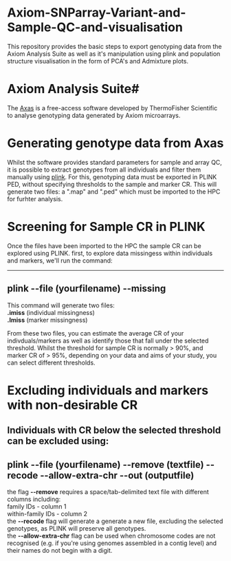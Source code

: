 # Axiom-SNParray-Variant-and-Sample-QC-and-visualisation #
This repository provides the basic steps to export genotyping data from the Axiom Analysis Suite as well as it's manipulation using plink and population structure visualisation in the form of PCA's and Admixture plots.

# Axiom Analysis Suite#

The [Axas](https://www.thermofisher.com/uk/en/home/life-science/microarray-analysis/microarray-analysis-instruments-software-services/microarray-analysis-software/axiom-analysis-suite.html) is a free-access software developed by ThermoFisher Scientific to analyse genotyping data generated by Axiom microarrays. 

# Generating genotype data from Axas

Whilst the software provides standard parameters for sample and array QC, it is possible to extract genotypes from all individuals and filter them manually using [plink](https://www.ncbi.nlm.nih.gov/pmc/articles/PMC1950838/). For this, genotyping data must be exported in PLINK PED, without specifying thresholds to the sample and marker CR. This will generate two files: a ".map" and ".ped" which must be imported to the HPC for furhter analysis.

# Screening for Sample CR in PLINK #

Once the files have been imported to the HPC the sample CR can be explored using PLINK.
first, to explore data missingess within individuals and markers, we'll run the command:

--- 
plink --file (yourfilename) --missing 
---
This command will generate two files: <br />
**.imiss** (individual missingness) <br />
**.lmiss** (marker missingness) <br />

From these two files, you can estimate the average CR of your indivduals/markers as well as identify those that fall under the selected threshold. Whilst the threshold for sample CR is normally > 90%, and marker CR of > 95%, depending on your data and aims of your study, you can select different thresholds.

# Excluding individuals and markers with non-desirable CR #

Individuals with CR below the selected threshold can be excluded using:
---
plink --file (yourfilename) --remove (textfile) --recode --allow-extra-chr --out (outputfile)
---

the flag **--remove** requires a space/tab-delimited text file with different columns including:  <br />
family IDs - column 1 <br />
within-family IDs - column 2 <br />
the **--recode** flag will generate a generate a new file, excluding the selected genotypes, as PLINK will preserve all genotypes. <br />
the **--allow-extra-chr** flag can be used when chromosome codes are not recognised (e.g. if you're using genomes assembled in a contig level) and their names do not begin with a digit.

